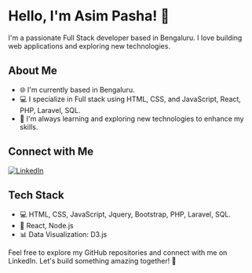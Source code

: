 # Hello, I'm Asim Pasha! 👋

I'm a passionate Full Stack developer based in Bengaluru. I love building web applications and exploring new technologies.

## About Me

- 🌐 I'm currently based in Bengaluru.
- 💻 I specialize in Full stack using HTML, CSS, and JavaScript, React, PHP, Laravel, SQL.
- 🚀 I'm always learning and exploring new technologies to enhance my skills.

## Connect with Me

[![LinkedIn](https://img.shields.io/badge/LinkedIn-0077B5?style=for-the-badge&logo=linkedin&logoColor=white&link=https://www.linkedin.com/in/asim-pasha-25b222180/)](https://www.linkedin.com/in/asim-pasha-25b222180/)

## Tech Stack

- 💻 HTML, CSS, JavaScript, Jquery, Bootstrap, PHP, Laravel, SQL.
- 🚀 React, Node.js
- 📊 Data Visualization: D3.js

Feel free to explore my GitHub repositories and connect with me on LinkedIn. Let's build something amazing together! 🚀
